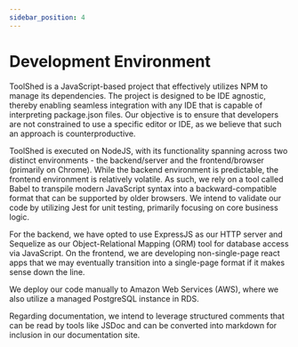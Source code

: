 ```yaml
---
sidebar_position: 4
---
```


# Development Environment

ToolShed is a JavaScript-based project that effectively utilizes NPM to manage its dependencies. The project is designed to be IDE agnostic, thereby enabling seamless integration with any IDE that is capable of interpreting package.json files. Our objective is to ensure that developers are not constrained to use a specific editor or IDE, as we believe that such an approach is counterproductive.

ToolShed is executed on NodeJS, with its functionality spanning across two distinct environments - the backend/server and the frontend/browser (primarily on Chrome). While the backend environment is predictable, the frontend environment is relatively volatile. As such, we rely on a tool called Babel to transpile modern JavaScript syntax into a backward-compatible format that can be supported by older browsers. We intend to validate our code by utilizing Jest for unit testing, primarily focusing on core business logic.

For the backend, we have opted to use ExpressJS as our HTTP server and Sequelize as our Object-Relational Mapping (ORM) tool for database access via JavaScript. On the frontend, we are developing non-single-page react apps that we may eventually transition into a single-page format if it makes sense down the line.

We deploy our code manually to Amazon Web Services (AWS), where we also utilize a managed PostgreSQL instance in RDS.

Regarding documentation, we intend to leverage structured comments that can be read by tools like JSDoc and can be converted into markdown for inclusion in our documentation site.
